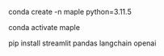 conda create -n maple python=3.11.5

conda activate maple

pip install streamlit pandas langchain openai
